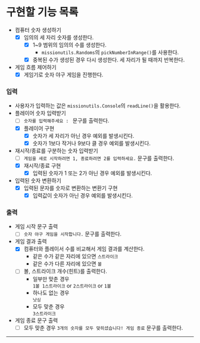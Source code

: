 # 구현할 기능 목록

- 컴퓨터 숫자 생성하기
    - [x] 임의의 세 자리 숫자를 생성한다.
        - [x] 1~9 범위의 임의의 수를 생성한다.
            - `missionutils.Randoms`의 `pickNumberInRange()`를 사용한다.
        - [x] 중복된 수가 생성된 경우 다시 생성한다. 세 자리가 될 때까지 반복한다.
- 게임 흐름 제어하기
    - [x] 게임기로 숫자 야구 게임을 진행한다.

### 입력

- 사용자가 입력하는 값은 `missionutils.Console`의 `readLine()`을 활용한다.
- 플레이어 숫자 입력받기
    - [ ] `숫자를 입력해주세요 : ` 문구를 출력한다.
    - [x] 플레이어 구현
        - [x] 숫자가 세 자리가 아닌 경우 예외를 발생시킨다.
        - [x] 숫자가 1보다 작거나 9보다 클 경우 예외를 발생시킨다.
- 재시작/종료를 구분하는 숫자 입력받기
    - [ ] `게임을 새로 시작하려면 1, 종료하려면 2를 입력하세요.` 문구를 출력한다.
    - [x] 재시작/종료 구현
        - [x] 입력된 숫자가 1 또는 2가 아닌 경우 예외를 발생시킨다.
- 입력된 숫자 변환하기
    - [x] 입력된 문자를 숫자로 변환하는 변환기 구현
        - [x] 입력값이 숫자가 아닌 경우 예외를 발생시킨다.

### 출력

- 게임 시작 문구 출력
    - [ ] `숫자 야구 게임을 시작합니다.` 문구를 출력한다.
- 게임 결과 출력
    - [x] 컴퓨터와 플레이서 수를 비교해서 게임 결과를 계산한다.
        - 같은 수가 같은 자리에 있으면 `스트라이크`
        - 같은 수가 다른 자리에 있으면 `볼`
    - [ ] 볼, 스트라이크 개수(힌트)를 출력한다.
        - 일부만 맞춘 경우 <br>
          `1볼 1스트라이크` or `2스트라이크` or `1볼`
        - 하나도 없는 경우 <br>
          `낫싱`
        - 모두 맞춘 경우 <br>
          `3스트라이크` <br>
- 게임 종료 문구 출력
    - [ ] 모두 맞춘 경우 `3개의 숫자를 모두 맞히셨습니다! 게임 종료` 문구를 출력한다.

---
